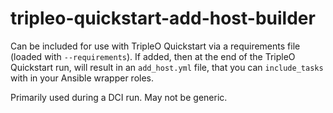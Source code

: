 # tripleo-quickstart-add-host-builder

Can be included for use with TripleO Quickstart via a requirements file (loaded with `--requirements`). If added,
then at the end of the TripleO Quickstart run, will result in an `add_host.yml` file, that you can `include_tasks`
with in your Ansible wrapper roles.

Primarily used during a DCI run. May not be generic.
